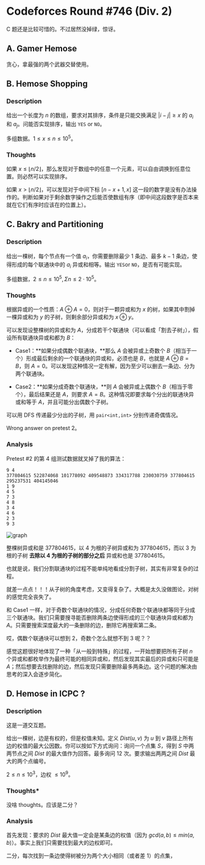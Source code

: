 # Codeforces Round #746 (Div. 2)

C 题还是比较可惜的。不过居然没掉绿，惊讶。

## A. Gamer Hemose

贪心，拿最强的两个武器交替使用。

## B. Hemose Shopping

### Description

给出一个长度为 $n$ 的数组，要求对其排序，条件是只能交换满足 $|i-j|\ge x$ 的 $a_i$ 和 $a_j$。问能否实现排序，输出 `YES` or `NO`。

多组数据。$1 \leq x \leq n \leq 10^5$。

### Thoughts

如果 $x\le \lfloor n/2\rfloor$，那么发现对于数组中的任意一个元素，可以自由调换到任意位置。则必然可以实现排序。

如果 $x>\lfloor n/2\rfloor$，可以发现对于中间下标 $[n-x+1,x]$ 这一段的数字是没有办法操作的。判断如果对于剩余数字操作之后能否使数组有序（即中间这段数字是否本来就在它们有序时应该在的位置上）。

## C. Bakry and Partitioning

### Description

给出一棵树，每个节点有一个值 $a_i$，你需要删除最少 $1$ 条边、最多 $k-1$ 条边，使得形成的每个联通块中的 $a_i$ 异或和相等。输出 `YES`or `NO`，是否有可能实现。

多组数据，$2\leq n \leq 10^5,\Sigma n\leq 2\cdot 10^5$。

### Thoughts

根据异或的一个性质：$A\oplus A=0$，则对于一颗异或和为 $x$ 的树，如果其中割掉一棵异或和为 $y$ 的子树，则剩余部分异或和为 $x\oplus y$。

可以发现设整棵树的异或和为 $A$，分成若干个联通块（可以看成「割去子树」），假设所有联通块异或和都为 $B$：

- Case1：**如果分成偶数个联通块，**那么 $A$ 会被异或上奇数个 $B$（相当于一个）形成最后剩余的一个联通块的异或和，必须也是 $B$，也就是 $A \oplus B=B$，则 $A=0$。可以发现这种情况一定有解，因为至少可以删去一条边、分为两个联通块。

- Case2：**如果分成奇数个联通块，**则 $A$ 会被异或上偶数个 $B$（相当于零个），最后结果还是 $A$，则要求 $A=B$。这种情况即要求每个分出的联通块异或和等于 $A$，并且可能分出偶数个子树。

可以用 DFS 传递最少分出的子树，用 `pair<int,int>` 分别传递奇偶情况。

Wrong answer on pretest 2。

### Analysis

Pretest #2 的第 4 组测试数据就叉掉了我的算法：

```
9 4
377804615 522874068 101778092 409548873 334317788 230030759 377804615 295237531 404145046
1 9
4 5
7 3
4 8
3 4
4 6
2 3
9 3
```

![graph](/Users/skywt/Downloads/graph.png)

整棵树异或和是 377804615，以 4 为根的子树异或和为 377804615，而以 3 为根的子树 **去除以 4 为根的子树的部分之后** 异或和也是 377804615。

也就是说，我们分割联通块的过程不能单纯地看成分割子树，其实有非常复杂的过程。



就差一点点！！！从子树的角度考虑，又变得复杂了。大概是太久没做图论，对树的感觉完全丧失了。

和 Case1 一样，对于奇数个联通块的情况，分成任何奇数个联通块都等同于分成三个联通块。我们只需要搜寻能否删除两条边使得形成的三个联通块异或和都为 $A$。只需要搜索深度最大的一条删除的边，删除它再搜索第二条。 

哎，偶数个联通块可以想到 2，奇数个怎么就想不到 3 呢？？



感觉这题很好地体现了一种「从一般到特殊」的过程，一开始想要把所有子树 $n$ 个异或和都枚举作为最终可能的相同异或和，然后发现其实最后的异或和只可能是 $A$；然后想要去找删除的边，然后发现只需要删除最多两条边。这个问题的解决由思考的深入会逐步简化。

## D. Hemose in ICPC ?

### Description

这是一道交互题。

给出一棵树，边是有权的，但是权值未知。定义 $Dist(u,v)$ 为 $u$ 到 $v$ 路径上所有边的权值的最大公因数。你可以按如下方式询问：询问一个点集 $S$，得到 $S$ 中两两节点之间 $Dist$ 的最大值作为回答。最多询问 12 次。要求输出两两之间 $Dist$ 最大的两个点编号。

$2\le n\le 10^3$，边权 $\le 10^9$。

### Thoughts*

没啥 thoughts。应该是二分？

### Analysis

首先发现：要求的 $Dist$ 最大值一定会是某条边的权值（因为 $gcd(a,b)\le min(a,b)$）。事实上我们只需要找到最大的边权即可。

二分，每次找到一条边使得树被分为两个大小相同（或者差 1）的点集，











